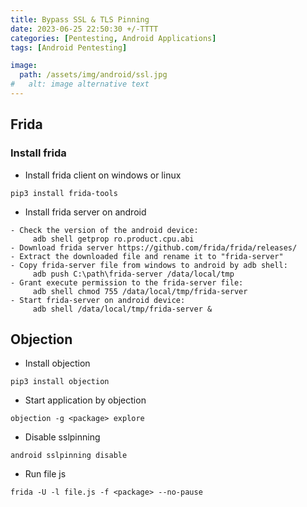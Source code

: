 ```yaml
---
title: Bypass SSL & TLS Pinning 
date: 2023-06-25 22:50:30 +/-TTTT
categories: [Pentesting, Android Applications]
tags: [Android Pentesting] 

image:
  path: /assets/img/android/ssl.jpg
#   alt: image alternative text
---
```

## Frida
### Install frida 
- Install frida client on windows or linux
```shell
pip3 install frida-tools
```
- Install frida server on android

```shell
- Check the version of the android device:
     adb shell getprop ro.product.cpu.abi 
- Download frida server https://github.com/frida/frida/releases/
- Extract the downloaded file and rename it to "frida-server"
- Copy frida-server file from windows to android by adb shell:
     adb push C:\path\frida-server /data/local/tmp
- Grant execute permission to the frida-server file:
     adb shell chmod 755 /data/local/tmp/frida-server
- Start frida-server on android device: 
     adb shell /data/local/tmp/frida-server &

```

## Objection
- Install objection
```shell
pip3 install objection
```
- Start application by objection
```shell
objection -g <package> explore
```
- Disable sslpinning
```shell
android sslpinning disable
```
- Run file js
```shell
frida -U -l file.js -f <package> --no-pause
```
